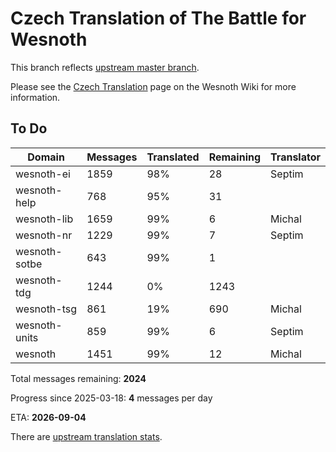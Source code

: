 # Czech Translation of The Battle for Wesnoth

This branch reflects [upstream master branch](https://github.com/wesnoth/wesnoth/tree/master).

Please see the [Czech Translation](https://wiki.wesnoth.org/CzechTranslation) page on the Wesnoth Wiki for more information.

## To Do

Domain | Messages | Translated | Remaining | Translator
------ | -------- | ---------- | --------- | ----------
wesnoth-ei | 1859 | 98% | 28 | Septim
wesnoth-help | 768 | 95% | 31 |
wesnoth-lib | 1659 | 99% | 6 | Michal
wesnoth-nr | 1229 | 99% | 7 | Septim
wesnoth-sotbe | 643 | 99% | 1 |
wesnoth-tdg | 1244 | 0% | 1243 |
wesnoth-tsg | 861 | 19% | 690 | Michal
wesnoth-units | 859 | 99% | 6 | Septim
wesnoth | 1451 | 99% | 12 | Michal

Total messages remaining: **2024**

Progress since 2025-03-18: **4** messages per day

ETA: **2026-09-04**

There are [upstream translation stats](https://www.wesnoth.org/gettext/?view=langs&version=master&lang=cs).
